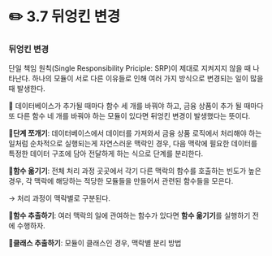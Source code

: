 # ✏️ 3.7 뒤엉킨 변경

### 뒤엉킨 변경

단일 책임 원칙(Single Responsibility Priciple: SRP)이 제대로 지켜지지 않을 때 나타난다. 하나의 모듈이 서로 다른 이유들로 인해 여러 가지 방식으로 변경되는 일이 많을 때 발생한다.

🧷 데이터베이스가 추가될 때마다 함수 세 개를 바꿔야 하고, 금융 상품이 추가 될 때마다 또 다른 함수 네 개를 바꿔야 하는 모듈이 있다면 뒤엉킨 변경이 발생했다는 뜻이다.

📍**단계 쪼개기**: 데이터베이스에서 데이터를 가져와서 금융 상품 로직에서 처리해야 하는 일처럼 순차적으로 실행되는게 자연스러운 맥락인 경우, 다음 맥락에 필요한 데이터를 특정한 데이터 구조에 담아 전달하게 하는 식으로 단계를 분리한다.

📍**함수 옮기기**: 전체 처리 과정 곳곳에서 각기 다른 맥락의 함수를 호출하는 빈도가 높은 경우, 각 맥락에 해당하는 적당한 모듈들을 만들어서 관련된 함수들을 모은다.&#x20;

→ 처리 과정이 맥락별로 구분된다.

📍**함수 추출하기**: 여러 맥락의 일에 관여하는 함수가 있다면 **함수 옮기기**를 실행하기 전에 수행하자.

📍**클래스 추출하기**: 모듈이 클래스인 경우, 맥락별 분리 방법
